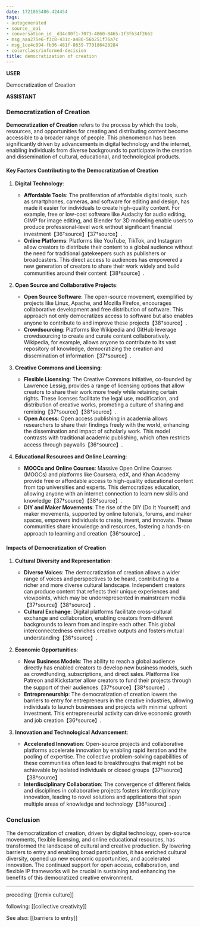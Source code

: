 ```yaml
---
date: 1721865486.424454
tags:
- autogenerated
- source__oai
- conversation_id__d34c80f1-7073-4860-8465-1f3f634f2662
- msg_aaa275e6-f3c8-431c-a486-56b251f76a7c
- msg_1ce4c894-fb36-481f-8639-770186428284
- colorclass/informed-decision
title: democratization of creation
---
```


**USER**

Democratization of Creation


**ASSISTANT**

### Democratization of Creation

**Democratization of Creation** refers to the process by which the tools, resources, and opportunities for creating and distributing content become accessible to a broader range of people. This phenomenon has been significantly driven by advancements in digital technology and the internet, enabling individuals from diverse backgrounds to participate in the creation and dissemination of cultural, educational, and technological products.

#### Key Factors Contributing to the Democratization of Creation

1. **Digital Technology**:
   - **Affordable Tools**: The proliferation of affordable digital tools, such as smartphones, cameras, and software for editing and design, has made it easier for individuals to create high-quality content. For example, free or low-cost software like Audacity for audio editing, GIMP for image editing, and Blender for 3D modeling enable users to produce professional-level work without significant financial investment【36†source】【37†source】.
   - **Online Platforms**: Platforms like YouTube, TikTok, and Instagram allow creators to distribute their content to a global audience without the need for traditional gatekeepers such as publishers or broadcasters. This direct access to audiences has empowered a new generation of creators to share their work widely and build communities around their content【38†source】.

2. **Open Source and Collaborative Projects**:
   - **Open Source Software**: The open-source movement, exemplified by projects like Linux, Apache, and Mozilla Firefox, encourages collaborative development and free distribution of software. This approach not only democratizes access to software but also enables anyone to contribute to and improve these projects【38†source】.
   - **Crowdsourcing**: Platforms like Wikipedia and GitHub leverage crowdsourcing to create and curate content collaboratively. Wikipedia, for example, allows anyone to contribute to its vast repository of knowledge, democratizing the creation and dissemination of information【37†source】.

3. **Creative Commons and Licensing**:
   - **Flexible Licensing**: The Creative Commons initiative, co-founded by Lawrence Lessig, provides a range of licensing options that allow creators to share their work more freely while retaining certain rights. These licenses facilitate the legal use, modification, and distribution of creative works, promoting a culture of sharing and remixing【37†source】【38†source】.
   - **Open Access**: Open access publishing in academia allows researchers to share their findings freely with the world, enhancing the dissemination and impact of scholarly work. This model contrasts with traditional academic publishing, which often restricts access through paywalls【36†source】.

4. **Educational Resources and Online Learning**:
   - **MOOCs and Online Courses**: Massive Open Online Courses (MOOCs) and platforms like Coursera, edX, and Khan Academy provide free or affordable access to high-quality educational content from top universities and experts. This democratizes education, allowing anyone with an internet connection to learn new skills and knowledge【37†source】【38†source】.
   - **DIY and Maker Movements**: The rise of the DIY (Do It Yourself) and maker movements, supported by online tutorials, forums, and maker spaces, empowers individuals to create, invent, and innovate. These communities share knowledge and resources, fostering a hands-on approach to learning and creation【36†source】.

#### Impacts of Democratization of Creation

1. **Cultural Diversity and Representation**:
   - **Diverse Voices**: The democratization of creation allows a wider range of voices and perspectives to be heard, contributing to a richer and more diverse cultural landscape. Independent creators can produce content that reflects their unique experiences and viewpoints, which may be underrepresented in mainstream media【37†source】【38†source】.
   - **Cultural Exchange**: Digital platforms facilitate cross-cultural exchange and collaboration, enabling creators from different backgrounds to learn from and inspire each other. This global interconnectedness enriches creative outputs and fosters mutual understanding【36†source】.

2. **Economic Opportunities**:
   - **New Business Models**: The ability to reach a global audience directly has enabled creators to develop new business models, such as crowdfunding, subscriptions, and direct sales. Platforms like Patreon and Kickstarter allow creators to fund their projects through the support of their audiences【37†source】【38†source】.
   - **Entrepreneurship**: The democratization of creation lowers the barriers to entry for entrepreneurs in the creative industries, allowing individuals to launch businesses and projects with minimal upfront investment. This entrepreneurial activity can drive economic growth and job creation【36†source】.

3. **Innovation and Technological Advancement**:
   - **Accelerated Innovation**: Open-source projects and collaborative platforms accelerate innovation by enabling rapid iteration and the pooling of expertise. The collective problem-solving capabilities of these communities often lead to breakthroughs that might not be achievable by isolated individuals or closed groups【37†source】【38†source】.
   - **Interdisciplinary Collaboration**: The convergence of different fields and disciplines in collaborative projects fosters interdisciplinary innovation, leading to novel solutions and applications that span multiple areas of knowledge and technology【36†source】.

### Conclusion

The democratization of creation, driven by digital technology, open-source movements, flexible licensing, and online educational resources, has transformed the landscape of cultural and creative production. By lowering barriers to entry and enabling broad participation, it has enriched cultural diversity, opened up new economic opportunities, and accelerated innovation. The continued support for open access, collaboration, and flexible IP frameworks will be crucial in sustaining and enhancing the benefits of this democratized creative environment.


---

preceding: [[remix culture]]  


following: [[collective creativity]]

See also: [[barriers to entry]]